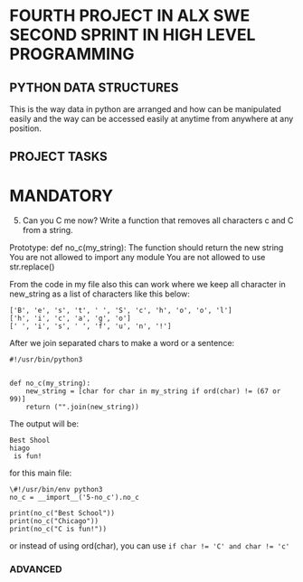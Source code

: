 # FOURTH PROJECT IN ALX SWE SECOND SPRINT IN HIGH LEVEL PROGRAMMING

## PYTHON DATA STRUCTURES

This is the way data in python are arranged and how can be manipulated easily and the way can be accessed easily at anytime from anywhere at any position.

## PROJECT TASKS

# MANDATORY

5. Can you C me now?
Write a function that removes all characters c and C from a string.

Prototype: def no_c(my_string):
The function should return the new string
You are not allowed to import any module
You are not allowed to use str.replace()

From the code in my file also this can work where we keep all character in new_string as a list of characters like this below:
```
['B', 'e', 's', 't', ' ', 'S', 'c', 'h', 'o', 'o', 'l']
['h', 'i', 'c', 'a', 'g', 'o']
[' ', 'i', 's', ' ', 'f', 'u', 'n', '!']
```

After we join separated chars to make a word or a sentence:
```
#!/usr/bin/python3


def no_c(my_string):
	new_string = [char for char in my_string if ord(char) != (67 or 99)]
	return ("".join(new_string))
```

The output will be:
```
Best Shool
hiago
 is fun!
```
for this main file:
```
\#!/usr/bin/env python3
no_c = __import__('5-no_c').no_c

print(no_c("Best School"))
print(no_c("Chicago"))
print(no_c("C is fun!"))
```

or instead of using ord(char), you can use `if char != 'C' and char != 'c'`

### ADVANCED
